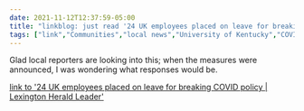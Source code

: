 ```yaml
---
date: 2021-11-12T12:37:59-05:00
title: "linkblog: just read '24 UK employees placed on leave for breaking COVID policy | Lexington Herald Leader'"
tags: ["link","Communities","local news","University of Kentucky","COVID-19"]
---
```

Glad local reporters are looking into this; when the measures were announced, I was wondering what responses would be.
 
[link to '24 UK employees placed on leave for breaking COVID policy | Lexington Herald Leader'](https://www.kentucky.com/news/local/education/article255729251.html)
